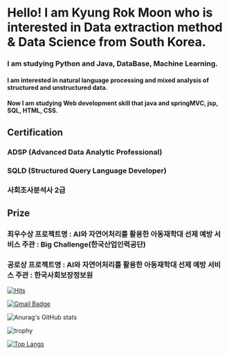 
# Hello! I am Kyung Rok Moon who is interested in Data extraction method & Data Science from South Korea. 

### I am studying Python and Java, DataBase, Machine Learning. 
#### I am interested in natural language processing and mixed analysis of structured and unstructured data. 
#### Now I am studying Web development skill that java and springMVC, jsp, SQL, HTML, CSS.

## Certification 
### ADSP (Advanced Data Analytic Professional)
### SQLD (Structured Query Language Developer)
### 사회조사분석사 2급

## Prize
### 최우수상 프로젝트명 : AI와 자연어처리를 활용한 아동재학대 선제 예방 서비스 주관 : Big Challenge(한국산업인력공단)
### 공로상 프로젝트명 : AI와 자연어처리를 활용한 아동재학대 선제 예방 서비스 주관 : 한국사회보장정보원

[![Hits](https://hits.seeyoufarm.com/api/count/incr/badge.svg?url=https%3A%2F%2Fgithub.com%2Fsig6774%2Fsig6774&count_bg=%2379C83D&title_bg=%23555555&icon=&icon_color=%2323F63C&title=hits&edge_flat=true)](https://hits.seeyoufarm.com)

[![Gmail Badge](https://img.shields.io/badge/Gmail-d14836?style=flat-square&logo=Gmail&logoColor=white&link=mailto:fpdl6281@gmail.com)](mailto:fpdl6281@gmail.com)

![Anurag's GitHub stats](https://github-readme-stats.vercel.app/api?username=sig6774&show_icons=true&theme=merko)

![trophy](https://github-profile-trophy.vercel.app/?username=sig6774)


[![Top Langs](https://github-readme-stats.vercel.app/api/top-langs/?username=sig6774&layout=compact)](https://github.com/sig6774/github-readme-stats)



